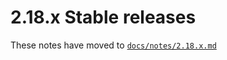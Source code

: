 # 2.18.x Stable releases

These notes have moved to [`docs/notes/2.18.x.md`](../../../../docs/notes/2.18.x.md)
